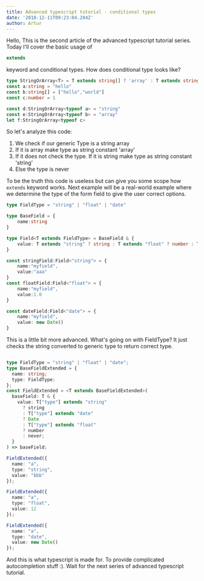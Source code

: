 ```yaml
---
title: Advanced typescript tutorial - conditional types
date: '2018-12-11T09:23:04.284Z'
author: Artur
---
```


Hello, This is the second article of the advanced typescript tutorial series. Today I'll cover the basic usage of

```typescript
extends
```

keyword and conditional types. How does conditional type looks like?
```typescript
type StringOrArray<T> = T extends string[] ? 'array' : T extends string ? 'string' : never
const a:string = "hello"
const b:string[] = ["hello","world"]
const c:number = 1

const d:StringOrArray<typeof a> = "string"
const e:StringOrArray<typeof b> = "array"
let f:StringOrArray<typeof c> 
```

So let's analyze this code:

1. We check if our generic Type is a string array
2. If it is array make type as string constant 'array'
3. If it does not check the type. If it is string make type as string constant 'string'
4. Else the type is never
   
To be the truth this code is useless but can give you some scope how `extends` keyword works. Next example will be a real-world example where we determine the type of the form field to give the user correct options.

```typescript
type FieldType = "string" | "float" | "date"

type BaseField = {
    name:string
}

type Field<T extends FieldType> = BaseField & {
    value: T extends "string" ? string : T extends "float" ? number : T extends "date" ? Date : never
}

const stringField:Field<"string"> = {
    name:"myfield",
    value:"aaa"
}
const floatField:Field<"float"> = {
    name:"myfield",
    value:1.0
}

const dateField:Field<"date"> = {
    name:"myfield",
    value: new Date()
}
```

This is a little bit more advanced. What's going on with FieldType? It just checks the string converted to generic type to return correct type.

```typescript

type FieldType = "string" | "float" | "date";
type BaseFieldExtended = {
  name: string;
  type: FieldType;
};
const FieldExtended = <T extends BaseFieldExtended>(
  baseField: T & {
    value: T["type"] extends "string"
      ? string
      : T["type"] extends "date"
      ? Date
      : T["type"] extends "float"
      ? number
      : never;
  }
) => baseField;

FieldExtended({
  name: "a",
  type: "string",
  value: "bbb"
});

FieldExtended({
  name: "a",
  type: "float",
  value: 12
});

FieldExtended({
  name: "a",
  type: "date",
  value: new Date()
});

```

And this is what typescript is made for. To provide complicated autocompletion stuff :). Wait for the next series of advanced typescript tutorial.
